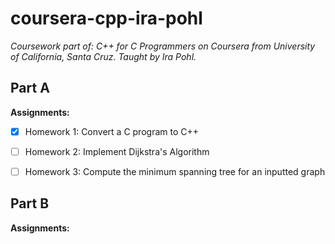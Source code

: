 # coursera-cpp-ira-pohl
*Coursework part of: C++ for C Programmers on Coursera from University of California, Santa Cruz. 
Taught by Ira Pohl.*

## Part A

**Assignments:**
- [x] Homework 1: Convert a C program to C++
- [ ] Homework 2: Implement Dijkstra's Algorithm
- [ ] Homework 3: Compute the minimum spanning tree for an inputted graph


## Part B

**Assignments:**

